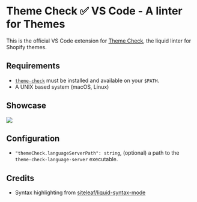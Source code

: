 # Theme Check ✅ VS Code - A linter for Themes

This is the official VS Code extension for [Theme Check][tc], the liquid linter for Shopify themes.

## Requirements

- [`theme-check`][tc] must be installed and available on your `$PATH`.
- A UNIX based system (macOS, Linux)

## Showcase

![](https://screenshot.click/04-49-aj5z0-x6wvr.png)

## Configuration

- `"themeCheck.languageServerPath": string`, (optional) a path to the `theme-check-language-server` executable.

[tc]: https://github.com/Shopify/theme-check

## Credits

- Syntax highlighting from [siteleaf/liquid-syntax-mode](https://github.com/siteleaf/liquid-syntax-mode)
